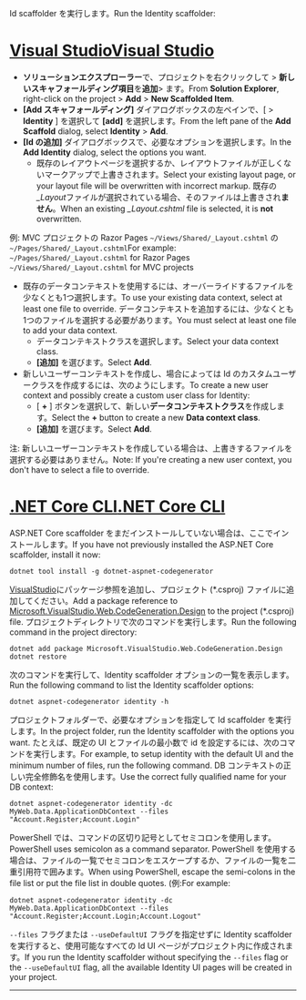 <span data-ttu-id="376fb-101">Id scaffolder を実行します。</span><span class="sxs-lookup"><span data-stu-id="376fb-101">Run the Identity scaffolder:</span></span>

# <a name="visual-studiotabvisual-studio"></a>[<span data-ttu-id="376fb-102">Visual Studio</span><span class="sxs-lookup"><span data-stu-id="376fb-102">Visual Studio</span></span>](#tab/visual-studio)

* <span data-ttu-id="376fb-103">**ソリューションエクスプローラー**で、プロジェクトを右クリックして > **新しいスキャフォールディング項目**を**追加**> ます。</span><span class="sxs-lookup"><span data-stu-id="376fb-103">From **Solution Explorer**, right-click on the project > **Add** > **New Scaffolded Item**.</span></span>
* <span data-ttu-id="376fb-104">**[Add スキャフォールディング]** ダイアログボックスの左ペインで、[ > **Identity** ] を選択して **[add]** を選択します。</span><span class="sxs-lookup"><span data-stu-id="376fb-104">From the left pane of the **Add Scaffold** dialog, select **Identity** > **Add**.</span></span>
* <span data-ttu-id="376fb-105">**[Id の追加]** ダイアログボックスで、必要なオプションを選択します。</span><span class="sxs-lookup"><span data-stu-id="376fb-105">In the **Add Identity** dialog, select the options you want.</span></span>
  * <span data-ttu-id="376fb-106">既存のレイアウトページを選択するか、レイアウトファイルが正しくないマークアップで上書きされます。</span><span class="sxs-lookup"><span data-stu-id="376fb-106">Select your existing layout page, or your layout file will be overwritten with incorrect markup.</span></span> <span data-ttu-id="376fb-107">既存の *\_Layout*ファイルが選択されている場合、そのファイルは上書きされ**ません**。</span><span class="sxs-lookup"><span data-stu-id="376fb-107">When an existing *\_Layout.cshtml* file is selected, it is **not** overwritten.</span></span>

 <span data-ttu-id="376fb-108">例: MVC プロジェクトの Razor Pages `~/Views/Shared/_Layout.cshtml` の `~/Pages/Shared/_Layout.cshtml`</span><span class="sxs-lookup"><span data-stu-id="376fb-108">For example: `~/Pages/Shared/_Layout.cshtml` for Razor Pages `~/Views/Shared/_Layout.cshtml` for MVC projects</span></span>
* <span data-ttu-id="376fb-109">既存のデータコンテキストを使用するには、オーバーライドするファイルを少なくとも1つ選択します。</span><span class="sxs-lookup"><span data-stu-id="376fb-109">To use your existing data context, select at least one file to override.</span></span> <span data-ttu-id="376fb-110">データコンテキストを追加するには、少なくとも1つのファイルを選択する必要があります。</span><span class="sxs-lookup"><span data-stu-id="376fb-110">You must select at least one file to add your data context.</span></span>
  * <span data-ttu-id="376fb-111">データコンテキストクラスを選択します。</span><span class="sxs-lookup"><span data-stu-id="376fb-111">Select your data context class.</span></span>
  * <span data-ttu-id="376fb-112">**[追加]** を選びます。</span><span class="sxs-lookup"><span data-stu-id="376fb-112">Select **Add**.</span></span>
* <span data-ttu-id="376fb-113">新しいユーザーコンテキストを作成し、場合によっては Id のカスタムユーザークラスを作成するには、次のようにします。</span><span class="sxs-lookup"><span data-stu-id="376fb-113">To create a new user context and possibly create a custom user class for Identity:</span></span>
  * <span data-ttu-id="376fb-114">[ **+** ] ボタンを選択して、新しい**データコンテキストクラス**を作成します。</span><span class="sxs-lookup"><span data-stu-id="376fb-114">Select the **+** button to create a new **Data context class**.</span></span>
  * <span data-ttu-id="376fb-115">**[追加]** を選びます。</span><span class="sxs-lookup"><span data-stu-id="376fb-115">Select **Add**.</span></span>

<span data-ttu-id="376fb-116">注: 新しいユーザーコンテキストを作成している場合は、上書きするファイルを選択する必要はありません。</span><span class="sxs-lookup"><span data-stu-id="376fb-116">Note: If you're creating a new user context, you don't have to select a file to override.</span></span>

# <a name="net-core-clitabnetcore-cli"></a>[<span data-ttu-id="376fb-117">.NET Core CLI</span><span class="sxs-lookup"><span data-stu-id="376fb-117">.NET Core CLI</span></span>](#tab/netcore-cli)

<span data-ttu-id="376fb-118">ASP.NET Core scaffolder をまだインストールしていない場合は、ここでインストールします。</span><span class="sxs-lookup"><span data-stu-id="376fb-118">If you have not previously installed the ASP.NET Core scaffolder, install it now:</span></span>

```dotnetcli
dotnet tool install -g dotnet-aspnet-codegenerator
```

<span data-ttu-id="376fb-119">[VisualStudio](https://www.nuget.org/packages/Microsoft.VisualStudio.Web.CodeGeneration.Design/)にパッケージ参照を追加し、プロジェクト (\*.csproj) ファイルに追加してください。</span><span class="sxs-lookup"><span data-stu-id="376fb-119">Add a package reference to [Microsoft.VisualStudio.Web.CodeGeneration.Design](https://www.nuget.org/packages/Microsoft.VisualStudio.Web.CodeGeneration.Design/) to the project (\*.csproj) file.</span></span> <span data-ttu-id="376fb-120">プロジェクトディレクトリで次のコマンドを実行します。</span><span class="sxs-lookup"><span data-stu-id="376fb-120">Run the following command in the project directory:</span></span>

```dotnetcli
dotnet add package Microsoft.VisualStudio.Web.CodeGeneration.Design
dotnet restore
```

<span data-ttu-id="376fb-121">次のコマンドを実行して、Identity scaffolder オプションの一覧を表示します。</span><span class="sxs-lookup"><span data-stu-id="376fb-121">Run the following command to list the Identity scaffolder options:</span></span>

```dotnetcli
dotnet aspnet-codegenerator identity -h
```

<span data-ttu-id="376fb-122">プロジェクトフォルダーで、必要なオプションを指定して Id scaffolder を実行します。</span><span class="sxs-lookup"><span data-stu-id="376fb-122">In the project folder, run the Identity scaffolder with the options you want.</span></span> <span data-ttu-id="376fb-123">たとえば、既定の UI とファイルの最小数で id を設定するには、次のコマンドを実行します。</span><span class="sxs-lookup"><span data-stu-id="376fb-123">For example, to setup identity with the default UI and the minimum number of files, run the following command.</span></span> <span data-ttu-id="376fb-124">DB コンテキストの正しい完全修飾名を使用します。</span><span class="sxs-lookup"><span data-stu-id="376fb-124">Use the correct fully qualified name for your DB context:</span></span>

```dotnetcli
dotnet aspnet-codegenerator identity -dc MyWeb.Data.ApplicationDbContext --files "Account.Register;Account.Login"
```

<span data-ttu-id="376fb-125">PowerShell では、コマンドの区切り記号としてセミコロンを使用します。</span><span class="sxs-lookup"><span data-stu-id="376fb-125">PowerShell uses semicolon as a command separator.</span></span> <span data-ttu-id="376fb-126">PowerShell を使用する場合は、ファイルの一覧でセミコロンをエスケープするか、ファイルの一覧を二重引用符で囲みます。</span><span class="sxs-lookup"><span data-stu-id="376fb-126">When using PowerShell, escape the semi-colons in the file list or put the file list in double quotes.</span></span> <span data-ttu-id="376fb-127">(例:</span><span class="sxs-lookup"><span data-stu-id="376fb-127">For example:</span></span>

```dotnetcli
dotnet aspnet-codegenerator identity -dc MyWeb.Data.ApplicationDbContext --files "Account.Register;Account.Login;Account.Logout"
```

<span data-ttu-id="376fb-128">`--files` フラグまたは `--useDefaultUI` フラグを指定せずに Identity scaffolder を実行すると、使用可能なすべての Id UI ページがプロジェクト内に作成されます。</span><span class="sxs-lookup"><span data-stu-id="376fb-128">If you run the Identity scaffolder without specifying the `--files` flag or the `--useDefaultUI` flag, all the available Identity UI pages will be created in your project.</span></span>

---
